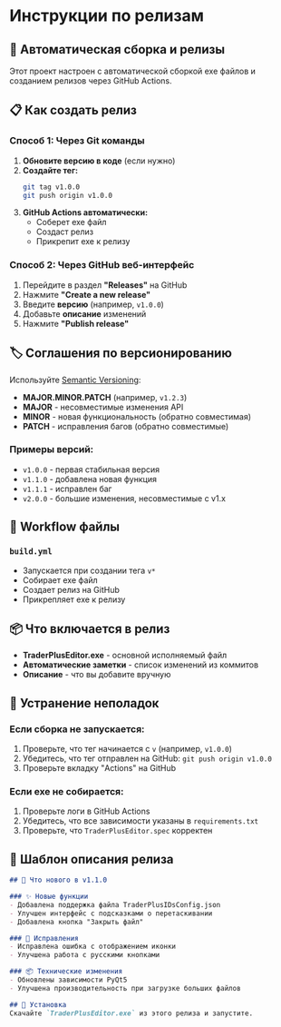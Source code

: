 # Инструкции по релизам

## 🚀 Автоматическая сборка и релизы

Этот проект настроен с автоматической сборкой exe файлов и созданием релизов через GitHub Actions.

## 📋 Как создать релиз

### Способ 1: Через Git команды

1. **Обновите версию в коде** (если нужно)
2. **Создайте тег:**
   ```bash
   git tag v1.0.0
   git push origin v1.0.0
   ```
3. **GitHub Actions автоматически:**
   - Соберет exe файл
   - Создаст релиз
   - Прикрепит exe к релизу

### Способ 2: Через GitHub веб-интерфейс

1. Перейдите в раздел **"Releases"** на GitHub
2. Нажмите **"Create a new release"**
3. Введите **версию** (например, `v1.0.0`)
4. Добавьте **описание** изменений
5. Нажмите **"Publish release"**

## 🏷️ Соглашения по версионированию

Используйте [Semantic Versioning](https://semver.org/):

- **MAJOR.MINOR.PATCH** (например, `v1.2.3`)
- **MAJOR** - несовместимые изменения API
- **MINOR** - новая функциональность (обратно совместимая)
- **PATCH** - исправления багов (обратно совместимые)

### Примеры версий:
- `v1.0.0` - первая стабильная версия
- `v1.1.0` - добавлена новая функция
- `v1.1.1` - исправлен баг
- `v2.0.0` - большие изменения, несовместимые с v1.x

## 🔄 Workflow файлы

### `build.yml`
- Запускается при создании тега `v*`
- Собирает exe файл
- Создает релиз на GitHub
- Прикрепляет exe к релизу

## 📦 Что включается в релиз

- **TraderPlusEditor.exe** - основной исполняемый файл
- **Автоматические заметки** - список изменений из коммитов
- **Описание** - что вы добавите вручную

## 🐛 Устранение неполадок

### Если сборка не запускается:
1. Проверьте, что тег начинается с `v` (например, `v1.0.0`)
2. Убедитесь, что тег отправлен на GitHub: `git push origin v1.0.0`
3. Проверьте вкладку "Actions" на GitHub

### Если exe не собирается:
1. Проверьте логи в GitHub Actions
2. Убедитесь, что все зависимости указаны в `requirements.txt`
3. Проверьте, что `TraderPlusEditor.spec` корректен

## 📝 Шаблон описания релиза

```markdown
## 🎉 Что нового в v1.1.0

### ✨ Новые функции
- Добавлена поддержка файла TraderPlusIDsConfig.json
- Улучшен интерфейс с подсказками о перетаскивании
- Добавлена кнопка "Закрыть файл"

### 🐛 Исправления
- Исправлена ошибка с отображением иконки
- Улучшена работа с русскими кнопками

### 📦 Технические изменения
- Обновлены зависимости PyQt5
- Улучшена производительность при загрузке больших файлов

## 🚀 Установка
Скачайте `TraderPlusEditor.exe` из этого релиза и запустите.
``` 